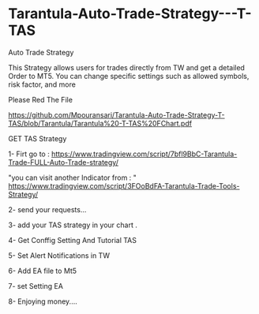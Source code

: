 # Tarantula-Auto-Trade-Strategy---T-TAS
Auto Trade Strategy

This Strategy allows users for trades directly from TW and get a detailed Order to MT5. You can change specific settings such as allowed symbols, risk factor, and more 

Please Red The File 

https://github.com/Mpouransari/Tarantula-Auto-Trade-Strategy-T-TAS/blob/Tarantula/Tarantula%20-T-TAS%20FChart.pdf


GET TAS Strategy

1- Firt go to : https://www.tradingview.com/script/7bfl9BbC-Tarantula-Trade-FULL-Auto-Trade-strategy/

 "you can visit another Indicator from : " https://www.tradingview.com/script/3FOoBdFA-Tarantula-Trade-Tools-Strategy/

 
2- send your requests...

3- add your TAS strategy in your chart .

4- Get Conffig Setting And Tutorial TAS 

5- Set Alert Notifications in TW

6- Add EA file to Mt5

7- set Setting EA 

8- Enjoying money....
